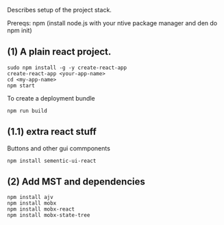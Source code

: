Describes setup of the project stack. 

Prereqs: npm (install node.js with your ntive package manager and den do npm init)

## (1) A plain react project. 

```
sudo npm install -g -y create-react-app
create-react-app <your-app-name>
cd <my-app-name>
npm start

```
To create a deployment bundle
```
npm run build
```
## (1.1) extra react stuff

Buttons and other gui commponents 
```
npm install sementic-ui-react
```

## (2) Add MST and dependencies

```
npm install ajv
npm install mobx
npm install mobx-react
npm install mobx-state-tree

```


